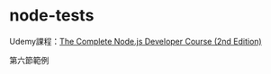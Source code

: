 # node-tests
Udemy課程：[The Complete Node.js Developer Course (2nd Edition)](https://www.udemy.com/the-complete-nodejs-developer-course-2/learn/v4/content)

第六節範例

